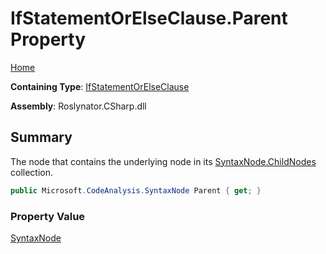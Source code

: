 # IfStatementOrElseClause\.Parent Property

[Home](../../../../README.md)

**Containing Type**: [IfStatementOrElseClause](../README.md)

**Assembly**: Roslynator\.CSharp\.dll

## Summary

The node that contains the underlying node in its [SyntaxNode.ChildNodes](https://docs.microsoft.com/en-us/dotnet/api/microsoft.codeanalysis.syntaxnode.childnodes) collection\.

```csharp
public Microsoft.CodeAnalysis.SyntaxNode Parent { get; }
```

### Property Value

[SyntaxNode](https://docs.microsoft.com/en-us/dotnet/api/microsoft.codeanalysis.syntaxnode)

